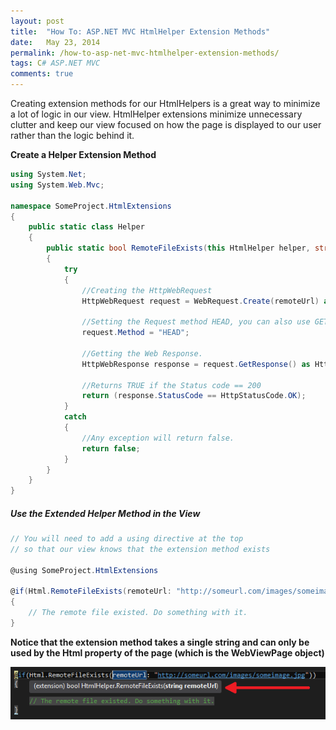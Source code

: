 ```yaml
---
layout: post
title:  "How To: ASP.NET MVC HtmlHelper Extension Methods"
date:   May 23, 2014
permalink: /how-to-asp-net-mvc-htmlhelper-extension-methods/
tags: C# ASP.NET MVC
comments: true
---
```


Creating extension methods for our HtmlHelpers is a great way to minimize a lot of logic in our view. HtmlHelper extensions minimize unnecessary clutter and keep our view focused on how the page is displayed to our user rather than the logic behind it.

**Create a Helper Extension Method**

```csharp
using System.Net;
using System.Web.Mvc;

namespace SomeProject.HtmlExtensions
{
    public static class Helper
    {
        public static bool RemoteFileExists(this HtmlHelper helper, string remoteUrl)
        {
            try
            {
                //Creating the HttpWebRequest
                HttpWebRequest request = WebRequest.Create(remoteUrl) as HttpWebRequest;

                //Setting the Request method HEAD, you can also use GET too.
                request.Method = "HEAD";

                //Getting the Web Response.
                HttpWebResponse response = request.GetResponse() as HttpWebResponse;

                //Returns TRUE if the Status code == 200
                return (response.StatusCode == HttpStatusCode.OK);
            }
            catch
            {
                //Any exception will return false.
                return false;
            }
        }
    }
}
```

##### Use the Extended Helper Method in the View

```csharp
// You will need to add a using directive at the top
// so that our view knows that the extension method exists

@using SomeProject.HtmlExtensions

@if(Html.RemoteFileExists(remoteUrl: "http://someurl.com/images/someimage.jpg"))
{
    // The remote file existed. Do something with it.
}
```

**Notice that the extension method takes a single string and can only be used by the Html property of the page (which is the WebViewPage object)**

![Extension Method](/assets/images/posts/content/implement-extension.png)
<!-- <img src="http://brandonclapp.com/wp-content/uploads/2014/05/implement-extension.png" alt="implement-extension" width="584" height="97" class="alignnone size-full wp-image-56" /> -->
